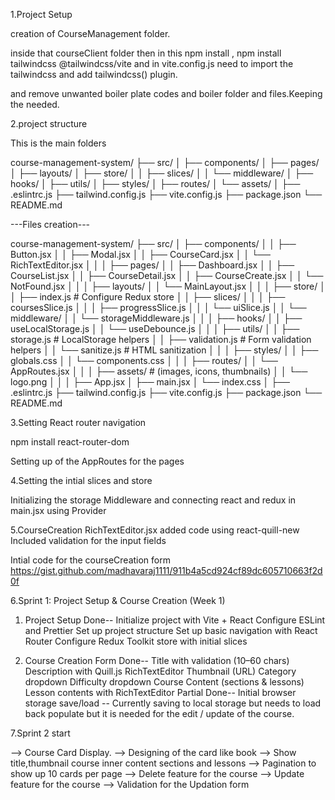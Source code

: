 1.Project Setup

creation of CourseManagement folder.

inside that courseClient folder then in this npm install , npm install tailwindcss @tailwindcss/vite and in vite.config.js need to import the tailwindcss and add tailwindcss() plugin.

and remove unwanted boiler plate codes and boiler folder and files.Keeping the needed.

2.project structure

This is the main folders

course-management-system/
├── src/
│ ├── components/
│ ├── pages/
│ ├── layouts/
│ ├── store/
│ │ ├── slices/
│ │ └── middleware/
│ ├── hooks/
│ ├── utils/
│ ├── styles/
│ ├── routes/
│ └── assets/
│
├── .eslintrc.js
├── tailwind.config.js
├── vite.config.js
├── package.json
└── README.md

---Files creation---

course-management-system/
├── src/
│ ├── components/
│ │ ├── Button.jsx
│ │ ├── Modal.jsx
│ │ ├── CourseCard.jsx
│ │ └── RichTextEditor.jsx
│ │
│ ├── pages/
│ │ ├── Dashboard.jsx
│ │ ├── CourseList.jsx
│ │ ├── CourseDetail.jsx
│ │ ├── CourseCreate.jsx
│ │ └── NotFound.jsx
│ │
│ ├── layouts/
│ │ └── MainLayout.jsx
│ │
│ ├── store/
│ │ ├── index.js # Configure Redux store
│ │ ├── slices/
│ │ │ ├── coursesSlice.js
│ │ │ ├── progressSlice.js
│ │ │ └── uiSlice.js
│ │ └── middleware/
│ │ └── storageMiddleware.js
│ │
│ ├── hooks/
│ │ ├── useLocalStorage.js
│ │ └── useDebounce.js
│ │
│ ├── utils/
│ │ ├── storage.js # LocalStorage helpers
│ │ ├── validation.js # Form validation helpers
│ │ └── sanitize.js # HTML sanitization
│ │
│ ├── styles/
│ │ ├── globals.css
│ │ └── components.css
│ │
│ ├── routes/
│ │ └── AppRoutes.jsx
│ │
│ ├── assets/ # (images, icons, thumbnails)
│ │ └── logo.png
│ │
│ ├── App.jsx
│ ├── main.jsx
│ └── index.css
│
├── .eslintrc.js
├── tailwind.config.js
├── vite.config.js
├── package.json
└── README.md

3.Setting React router navigation

npm install react-router-dom

Setting up of the AppRoutes for the pages

4.Setting the intial slices and store

Initializing the storage Middleware and connecting react and redux in main.jsx using Provider

5.CourseCreation
RichTextEditor.jsx added code using react-quill-new
Included validation for the input fields

Intial code for the courseCreation form https://gist.github.com/madhavaraj1111/911b4a5cd924cf89dc605710663f2d0f

6.Sprint 1: Project Setup & Course Creation (Week 1)

1. Project Setup
   Done--
   Initialize project with Vite + React
   Configure ESLint and Prettier
   Set up project structure
   Set up basic navigation with React Router
   Configure Redux Toolkit store with initial slices

2. Course Creation Form
   Done--
   Title with validation (10–60 chars)
   Description with Quill.js RichTextEditor
   Thumbnail (URL)
   Category dropdown
   Difficulty dropdown
   Course Content (sections & lessons)
   Lesson contents with RichTextEditor
   Partial Done--
   Initial browser storage save/load -- Currently saving to local storage but needs to load back populate but it is needed for the edit / update of the course.


7.Sprint 2 start

--> Course Card Display.
--> Designing of the card like book
--> Show title,thumbnail course inner content sections and lessons
--> Pagination to show up 10 cards per page
--> Delete feature for the course
--> Update feature for the course
--> Validation for the Updation form

